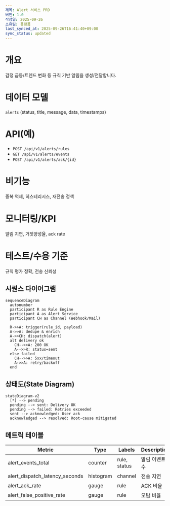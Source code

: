 ```yaml
---
제목: Alert 서비스 PRD
버전: 1.0
작성일: 2025-09-26
소유팀: 플랫폼
last_synced_at: 2025-09-26T16:41:40+09:00
sync_status: updated
---
```


# 개요
감정 급등/트렌드 변화 등 규칙 기반 알림을 생성/전달합니다.

# 데이터 모델
`alerts` (status, title, message, data, timestamps)

# API(예)
- `POST /api/v1/alerts/rules`
- `GET /api/v1/alerts/events`
- `POST /api/v1/alerts/ack/{id}`

# 비기능
중복 억제, 히스테리시스, 재전송 정책

# 모니터링/KPI
알림 지연, 거짓양성율, ack rate

# 테스트/수용 기준
규칙 평가 정확, 전송 신뢰성

## 시퀀스 다이어그램

```mermaid
sequenceDiagram
  autonumber
  participant R as Rule Engine
  participant A as Alert Service
  participant CH as Channel (Webhook/Mail)

  R->>A: trigger(rule_id, payload)
  A->>A: dedupe & enrich
  A->>CH: dispatch(alert)
  alt delivery ok
    CH-->>A: 200 OK
    A-->>R: status=sent
  else failed
    CH-->>A: 5xx/timeout
    A->>A: retry/backoff
  end
```

## 상태도(State Diagram)

```mermaid
stateDiagram-v2
  [*] --> pending
  pending --> sent: Delivery OK
  pending --> failed: Retries exceeded
  sent --> acknowledged: User ack
  acknowledged --> resolved: Root-cause mitigated
```

## 메트릭 테이블

| Metric | Type | Labels | Description | Target/SLO |
|---|---|---|---|---|
| alert_events_total | counter | rule, status | 알림 이벤트 수 | n/a |
| alert_dispatch_latency_seconds | histogram | channel | 전송 지연 | p95 ≤ 2s |
| alert_ack_rate | gauge | rule | ACK 비율 | ≥ 80% |
| alert_false_positive_rate | gauge | rule | 오탐 비율 | ≤ 5% |

